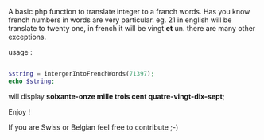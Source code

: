 A basic php function to translate integer to a franch words. Has you know french numbers in words are very particular.
eg. 21 in english will be translate to twenty one, in french it will be vingt **et** un.
there are many other exceptions.

usage :

```php

$string = intergerIntoFrenchWords(71397);
echo $string;

```

will display **soixante-onze mille trois cent quatre-vingt-dix-sept**;

Enjoy !

If you are Swiss or Belgian feel free to contribute ;-)